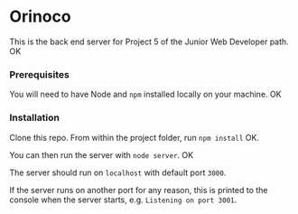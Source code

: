 # Orinoco

This is the back end server for Project 5 of the Junior Web Developer path. OK

### Prerequisites

You will need to have Node and `npm` installed locally on your machine. OK

### Installation

Clone this repo. From within the project folder, run `npm install` OK.

You can then run the server with `node server`. OK

The server should run on `localhost` with default port `3000`.

If the server runs on another port for any reason, this is printed to the console when the server starts, e.g. `Listening on port 3001`.

